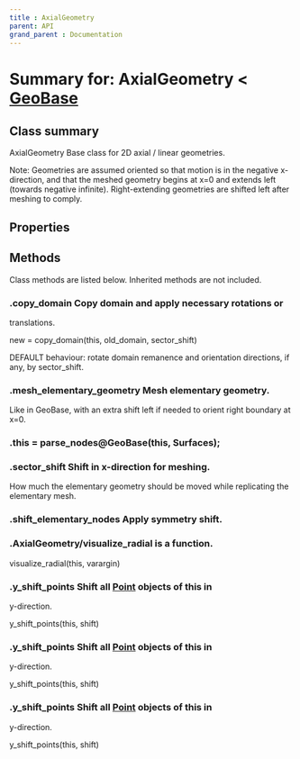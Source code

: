 ```yaml
---
title : AxialGeometry
parent: API
grand_parent : Documentation
---
```

# Summary for: **AxialGeometry**  < [GeoBase](GeoBase.html)

## Class summary

AxialGeometry Base class for 2D axial / linear geometries.

Note: Geometries are assumed oriented so that motion is in the
negative x-direction, and that the meshed geometry begins at x=0 and
extends left (towards negative infinite). Right-extending geometries
are shifted left after meshing to comply.

## Properties


## Methods

Class methods are listed below. Inherited methods are not included.

### .**copy_domain** Copy domain and apply necessary rotations or
translations.

new = copy_domain(this, old_domain, sector_shift)

DEFAULT behaviour: rotate domain remanence and orientation
directions, if any, by sector_shift.

### .**mesh_elementary_geometry** Mesh elementary geometry.

Like in GeoBase, with an extra shift left if needed to orient
right boundary at x=0.

### .this = **parse_nodes**@GeoBase(this, Surfaces);

### .**sector_shift** Shift in x-direction for meshing.

How much the elementary geometry should be moved while
replicating the elementary mesh.

### .**shift_elementary_nodes** Apply symmetry shift.

### .AxialGeometry/**visualize_radial** is a function.
visualize_radial(this, varargin)

### .y_shift_points Shift all [Point](Point.html) objects of this in
y-direction.

y_shift_points(this, shift)

### .y_shift_points Shift all [Point](Point.html) objects of this in
y-direction.

y_shift_points(this, shift)

### .**y_shift_points** Shift all [Point](Point.html) objects of this in
y-direction.

y_shift_points(this, shift)


